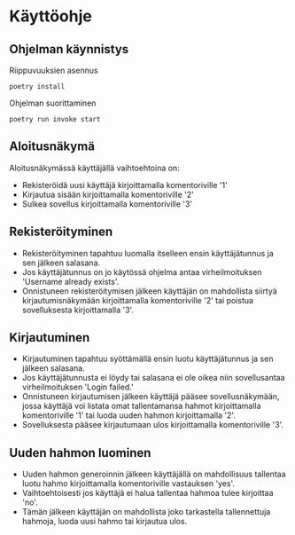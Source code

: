 # Käyttöohje

## Ohjelman käynnistys

Riippuvuuksien asennus

```
poetry install
```

Ohjelman suorittaminen

```
poetry run invoke start
```

## Aloitusnäkymä

Aloitusnäkymässä käyttäjällä vaihtoehtoina on:

- Rekisteröidä uusi käyttäjä kirjoittamalla komentoriville '1'
- Kirjautua sisään kirjoittamalla komentoriville '2'
- Sulkea sovellus kirjoittamalla komentoriville '3'

## Rekisteröityminen

- Rekisteröityminen tapahtuu luomalla itselleen ensin käyttäjätunnus ja sen jälkeen salasana.
- Jos käyttäjätunnus on jo käytössä ohjelma antaa virheilmoituksen 'Username already exists'.
- Onnistuneen rekisteröitymisen jälkeen käyttäjän on mahdollista siirtyä kirjautumisnäkymään kirjoittamalla komentoriville '2' tai poistua sovelluksesta kirjoittamalla '3'.

## Kirjautuminen

- Kirjautuminen tapahtuu syöttämällä ensin luotu käyttäjätunnus ja sen jälkeen salasana.
- Jos käyttäjätunnusta ei löydy tai salasana ei ole oikea niin sovellusantaa virheilmoituksen 'Login failed.'
- Onnistuneen kirjautumisen jälkeen käyttäjä pääsee sovellusnäkymään, jossa käyttäjä voi listata omat tallentamansa hahmot kirjoittamalla komentoriville '1' tai luoda uuden hahmon kirjoittamalla '2'.
- Sovelluksesta pääsee kirjautumaan ulos kirjoittamalla komentoriville '3'.

## Uuden hahmon luominen

- Uuden hahmon generoinnin jälkeen käyttäjällä on mahdollisuus tallentaa luotu hahmo kirjoittamalla komentoriville vastauksen 'yes'.
- Vaihtoehtoisesti jos käyttäjä ei halua tallentaa hahmoa tulee kirjoittaa 'no'.
- Tämän jälkeen käyttäjän on mahdollista joko tarkastella tallennettuja hahmoja, luoda uusi hahmo tai kirjautua ulos.
